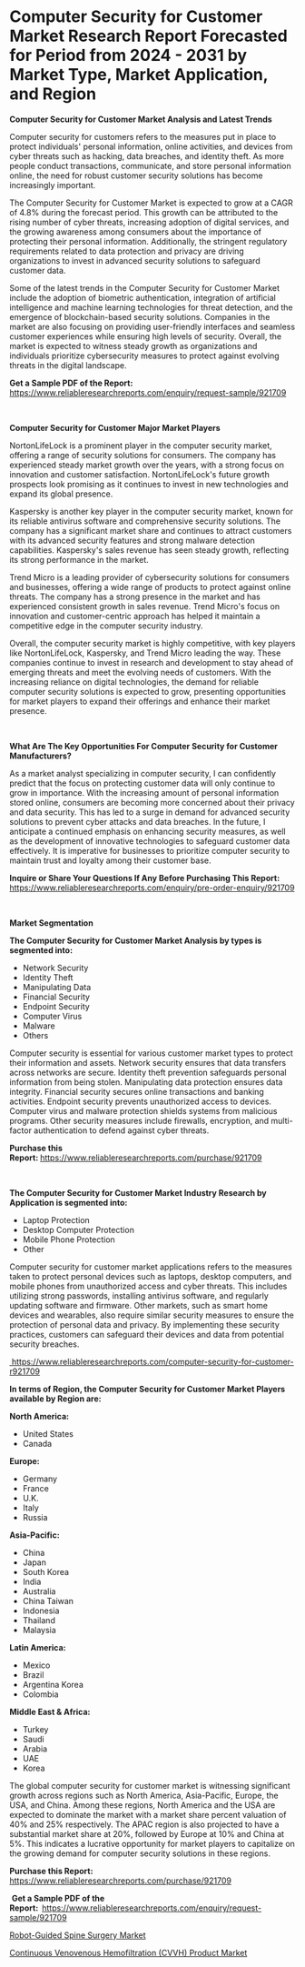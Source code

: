 <p><h1>Computer Security for Customer Market Research Report Forecasted for Period from 2024 -  2031 by Market Type, Market Application, and Region</h1></p><p><strong>Computer Security for Customer Market Analysis and Latest Trends</strong></p>
<p><p>Computer security for customers refers to the measures put in place to protect individuals' personal information, online activities, and devices from cyber threats such as hacking, data breaches, and identity theft. As more people conduct transactions, communicate, and store personal information online, the need for robust customer security solutions has become increasingly important.</p><p>The Computer Security for Customer Market is expected to grow at a CAGR of 4.8% during the forecast period. This growth can be attributed to the rising number of cyber threats, increasing adoption of digital services, and the growing awareness among consumers about the importance of protecting their personal information. Additionally, the stringent regulatory requirements related to data protection and privacy are driving organizations to invest in advanced security solutions to safeguard customer data.</p><p>Some of the latest trends in the Computer Security for Customer Market include the adoption of biometric authentication, integration of artificial intelligence and machine learning technologies for threat detection, and the emergence of blockchain-based security solutions. Companies in the market are also focusing on providing user-friendly interfaces and seamless customer experiences while ensuring high levels of security. Overall, the market is expected to witness steady growth as organizations and individuals prioritize cybersecurity measures to protect against evolving threats in the digital landscape.</p></p>
<p><strong>Get a Sample PDF of the Report:&nbsp;</strong> <a href="https://www.reliableresearchreports.com/enquiry/request-sample/921709">https://www.reliableresearchreports.com/enquiry/request-sample/921709</a></p>
<p>&nbsp;</p>
<p><strong>Computer Security for Customer Major Market Players</strong></p>
<p><p>NortonLifeLock is a prominent player in the computer security market, offering a range of security solutions for consumers. The company has experienced steady market growth over the years, with a strong focus on innovation and customer satisfaction. NortonLifeLock's future growth prospects look promising as it continues to invest in new technologies and expand its global presence.</p><p>Kaspersky is another key player in the computer security market, known for its reliable antivirus software and comprehensive security solutions. The company has a significant market share and continues to attract customers with its advanced security features and strong malware detection capabilities. Kaspersky's sales revenue has seen steady growth, reflecting its strong performance in the market.</p><p>Trend Micro is a leading provider of cybersecurity solutions for consumers and businesses, offering a wide range of products to protect against online threats. The company has a strong presence in the market and has experienced consistent growth in sales revenue. Trend Micro's focus on innovation and customer-centric approach has helped it maintain a competitive edge in the computer security industry.</p><p>Overall, the computer security market is highly competitive, with key players like NortonLifeLock, Kaspersky, and Trend Micro leading the way. These companies continue to invest in research and development to stay ahead of emerging threats and meet the evolving needs of customers. With the increasing reliance on digital technologies, the demand for reliable computer security solutions is expected to grow, presenting opportunities for market players to expand their offerings and enhance their market presence.</p></p>
<p>&nbsp;</p>
<p><strong>What Are The Key Opportunities For Computer Security for Customer Manufacturers?</strong></p>
<p><p>As a market analyst specializing in computer security, I can confidently predict that the focus on protecting customer data will only continue to grow in importance. With the increasing amount of personal information stored online, consumers are becoming more concerned about their privacy and data security. This has led to a surge in demand for advanced security solutions to prevent cyber attacks and data breaches. In the future, I anticipate a continued emphasis on enhancing security measures, as well as the development of innovative technologies to safeguard customer data effectively. It is imperative for businesses to prioritize computer security to maintain trust and loyalty among their customer base.</p></p>
<p><strong>Inquire or Share Your Questions If Any Before Purchasing This Report:</strong> <a href="https://www.reliableresearchreports.com/enquiry/pre-order-enquiry/921709">https://www.reliableresearchreports.com/enquiry/pre-order-enquiry/921709</a></p>
<p>&nbsp;</p>
<p><strong>Market Segmentation</strong></p>
<p><strong>The Computer Security for Customer Market Analysis by types is segmented into:</strong></p>
<p><ul><li>Network Security</li><li>Identity Theft</li><li>Manipulating Data</li><li>Financial Security</li><li>Endpoint Security</li><li>Computer Virus</li><li>Malware</li><li>Others</li></ul></p>
<p><p>Computer security is essential for various customer market types to protect their information and assets. Network security ensures that data transfers across networks are secure. Identity theft prevention safeguards personal information from being stolen. Manipulating data protection ensures data integrity. Financial security secures online transactions and banking activities. Endpoint security prevents unauthorized access to devices. Computer virus and malware protection shields systems from malicious programs. Other security measures include firewalls, encryption, and multi-factor authentication to defend against cyber threats.</p></p>
<p><strong>Purchase this Report:&nbsp;</strong><a href="https://www.reliableresearchreports.com/purchase/921709">https://www.reliableresearchreports.com/purchase/921709</a></p>
<p>&nbsp;</p>
<p><strong>The Computer Security for Customer Market Industry Research by Application is segmented into:</strong></p>
<p><ul><li>Laptop Protection</li><li>Desktop Computer Protection</li><li>Mobile Phone Protection</li><li>Other</li></ul></p>
<p><p>Computer security for customer market applications refers to the measures taken to protect personal devices such as laptops, desktop computers, and mobile phones from unauthorized access and cyber threats. This includes utilizing strong passwords, installing antivirus software, and regularly updating software and firmware. Other markets, such as smart home devices and wearables, also require similar security measures to ensure the protection of personal data and privacy. By implementing these security practices, customers can safeguard their devices and data from potential security breaches.</p></p>
<p><a href="https://www.reliableresearchreports.com/computer-security-for-customer-r921709">&nbsp;https://www.reliableresearchreports.com/computer-security-for-customer-r921709</a></p>
<p><strong>In terms of Region, the Computer Security for Customer Market Players available by Region are:</strong></p>
<p>
    <p> <strong> North America: </strong>
        <ul>
            <li>United States</li>
            <li>Canada</li>
        </ul>
        </p> 
    <p> <strong> Europe: </strong>
        <ul>
            <li>Germany</li>
            <li>France</li>
            <li>U.K.</li>
            <li>Italy</li>
            <li>Russia</li>
        </ul>
        </p> 
    <p> <strong> Asia-Pacific: </strong>
        <ul>
            <li>China</li>
            <li>Japan</li>
            <li>South Korea</li>
            <li>India</li>
            <li>Australia</li>
            <li>China Taiwan</li>
            <li>Indonesia</li>
            <li>Thailand</li>
            <li>Malaysia</li>
        </ul>
        </p> 
    <p> <strong> Latin America: </strong>
        <ul>
            <li>Mexico</li>
            <li>Brazil</li>
            <li>Argentina Korea</li>
            <li>Colombia</li>
        </ul>
        </p> 
    <p> <strong> Middle East & Africa: </strong>
        <ul>
            <li>Turkey</li>
            <li>Saudi</li>
            <li>Arabia</li>
            <li>UAE</li>
            <li>Korea</li>
        </ul>
    </p>
    </p>
<p><p>The global computer security for customer market is witnessing significant growth across regions such as North America, Asia-Pacific, Europe, the USA, and China. Among these regions, North America and the USA are expected to dominate the market with a market share percent valuation of 40% and 25% respectively. The APAC region is also projected to have a substantial market share at 20%, followed by Europe at 10% and China at 5%. This indicates a lucrative opportunity for market players to capitalize on the growing demand for computer security solutions in these regions.</p></p>
<p><strong>Purchase this Report: </strong><a href="https://www.reliableresearchreports.com/purchase/921709">https://www.reliableresearchreports.com/purchase/921709</a></p>
<p>&nbsp;<strong>Get a Sample PDF of the Report:&nbsp;&nbsp;</strong><a href="https://www.reliableresearchreports.com/enquiry/request-sample/921709">https://www.reliableresearchreports.com/enquiry/request-sample/921709</a></p>
<p><strong></strong></p>
<p><p><a href="https://github.com/RyleeBauch2023/Market-Research-Report-List-2/blob/main/robot-guided-spine-surgery-market.md">Robot-Guided Spine Surgery Market</a></p><p><a href="https://github.com/AndreanneHane2023/Market-Research-Report-List-1/blob/main/continuous-venovenous-hemofiltration-cvvh-product-market.md">Continuous Venovenous Hemofiltration (CVVH) Product Market</a></p></p>